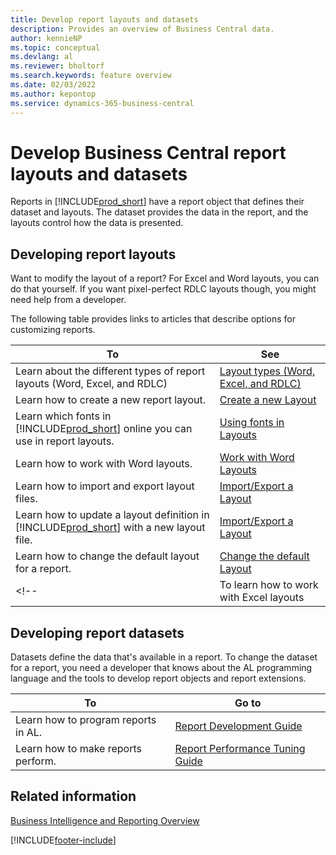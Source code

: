 ```yaml
---
title: Develop report layouts and datasets
description: Provides an overview of Business Central data.
author: kennieNP
ms.topic: conceptual
ms.devlang: al
ms.reviewer: bholtorf
ms.search.keywords: feature overview
ms.date: 02/03/2022
ms.author: kepontop
ms.service: dynamics-365-business-central
---
```


# Develop Business Central report layouts and datasets

Reports in [!INCLUDE[prod_short](includes/prod_short.md)] have a report object that defines their dataset and layouts. The dataset provides the data in the report, and the layouts control how the data is presented.  

## Developing report layouts

Want to modify the layout of a report? For Excel and Word layouts, you can do that yourself. If you want pixel-perfect RDLC layouts though, you might need help from a developer. 

The following table provides links to articles that describe options for customizing reports.

| To | See |
|--|--|
| Learn about the different types of report layouts (Word, Excel, and RDLC) | [Layout types (Word, Excel, and RDLC)](ui-manage-report-layouts.md) |
| Learn how to create a new report layout. | [Create a new Layout](ui-get-started-layouts.md?tabs=copy#create) |
| Learn which fonts in [!INCLUDE[prod_short](includes/prod_short.md)] online you can use in report layouts. | [Using fonts in Layouts](ui-fonts.md) |
| Learn how to work with Word layouts. | [Work with Word Layouts](ui-how-add-fields-word-report-layout.md) |
| Learn how to import and export layout files. | [Import/Export a Layout](ui-how-import-and-export-report-layout.md) |
| Learn how to update a layout definition in [!INCLUDE[prod_short](includes/prod_short.md)] with a new layout file. | [Import/Export a Layout](ui-how-import-and-export-report-layout.md) |
| Learn how to change the default layout for a report. | [Change the default Layout](ui-how-change-layout-currently-used-report.md) |
<!-- | To learn how to work with Excel layouts | [Work with Excel Layouts](ui-how-add-fields-word-report-layout.md) | -->

## Developing report datasets

 Datasets define the data that's available in a report. To change the dataset for a report, you need a developer that knows about the AL programming language and the tools to develop report objects and report extensions.

| To | Go to |
|--|--|
| Learn how to program reports in AL. | [Report Development Guide](/dynamics365/business-central/dev-itpro/developer/devenv-reports) |
| Learn how to make reports perform. | [Report Performance Tuning Guide](/dynamics365/business-central/dev-itpro/performance/performance-developer#writing-efficient-reports) |

## Related information

[Business Intelligence and Reporting Overview](reports-use-reports.md)

[!INCLUDE[footer-include](includes/footer-banner.md)]